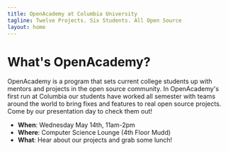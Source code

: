 ```yaml
---
title: OpenAcademy at Columbia University
tagline: Twelve Projects. Six Students. All Open Source
layout: home
---
```


# What's OpenAcademy? #

OpenAcademy is a program that sets current college students up with mentors and
projects in the open source community. In OpenAcademy's first run at Columbia
our students have worked all semester with teams around the world to bring fixes
and features to real open source projects. Come by our presentation day to check
them out!

 - **When**: Wednesday May 14th, 11am-2pm
 - **Where**: Computer Science Lounge (4th Floor Mudd)
 - **What**: Hear about our projects and grab some lunch!
